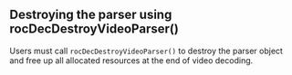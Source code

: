 ## Destroying the parser using rocDecDestroyVideoParser()

Users must call `rocDecDestroyVideoParser()` to destroy the parser object and free up all allocated resources at the end of video decoding.
